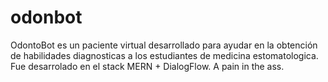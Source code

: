 # odonbot

OdontoBot es un paciente virtual desarrollado para ayudar en la obtención de habilidades diagnosticas a los estudiantes de medicina estomatologica. Fue desarrolado en el stack MERN + DialogFlow. A pain in the ass.

